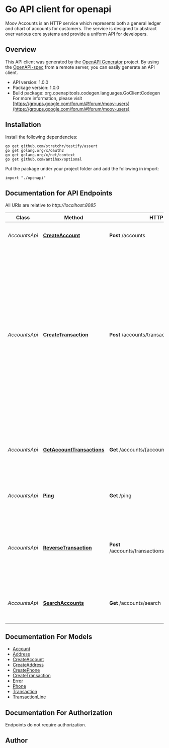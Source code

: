 # Go API client for openapi

Moov Accounts is an HTTP service which represents both a general ledger and chart of accounts for customers. The service is designed to abstract over various core systems and provide a uniform API for developers.

## Overview
This API client was generated by the [OpenAPI Generator](https://openapi-generator.tech) project.  By using the [OpenAPI-spec](https://www.openapis.org/) from a remote server, you can easily generate an API client.

- API version: 1.0.0
- Package version: 1.0.0
- Build package: org.openapitools.codegen.languages.GoClientCodegen
For more information, please visit [https://groups.google.com/forum/#!forum/moov-users](https://groups.google.com/forum/#!forum/moov-users)

## Installation

Install the following dependencies:

```shell
go get github.com/stretchr/testify/assert
go get golang.org/x/oauth2
go get golang.org/x/net/context
go get github.com/antihax/optional
```

Put the package under your project folder and add the following in import:

```golang
import "./openapi"
```

## Documentation for API Endpoints

All URIs are relative to *http://localhost:8085*

Class | Method | HTTP request | Description
------------ | ------------- | ------------- | -------------
*AccountsApi* | [**CreateAccount**](docs/AccountsApi.md#createaccount) | **Post** /accounts | Create a new account for a Customer
*AccountsApi* | [**CreateTransaction**](docs/AccountsApi.md#createtransaction) | **Post** /accounts/transactions | Post a transaction against multiple accounts. All transaction lines must sum to zero. No money is created or destroyed in a transaction - only moved from account to account. Accounts can be referred to in a Transaction without creating them first.
*AccountsApi* | [**GetAccountTransactions**](docs/AccountsApi.md#getaccounttransactions) | **Get** /accounts/{account_id}/transactions | Get transactions for an account. Ordered descending from their posted date.
*AccountsApi* | [**Ping**](docs/AccountsApi.md#ping) | **Get** /ping | Ping the Accounts service to check if running
*AccountsApi* | [**ReverseTransaction**](docs/AccountsApi.md#reversetransaction) | **Post** /accounts/transactions/{transaction_id}/reversal | Reverse a transaction by debiting the credited and crediting the debited amounts among all accounts involved.
*AccountsApi* | [**SearchAccounts**](docs/AccountsApi.md#searchaccounts) | **Get** /accounts/search | Search for account which matches all query parameters


## Documentation For Models

 - [Account](docs/Account.md)
 - [Address](docs/Address.md)
 - [CreateAccount](docs/CreateAccount.md)
 - [CreateAddress](docs/CreateAddress.md)
 - [CreatePhone](docs/CreatePhone.md)
 - [CreateTransaction](docs/CreateTransaction.md)
 - [Error](docs/Error.md)
 - [Phone](docs/Phone.md)
 - [Transaction](docs/Transaction.md)
 - [TransactionLine](docs/TransactionLine.md)


## Documentation For Authorization

 Endpoints do not require authorization.


## Author




